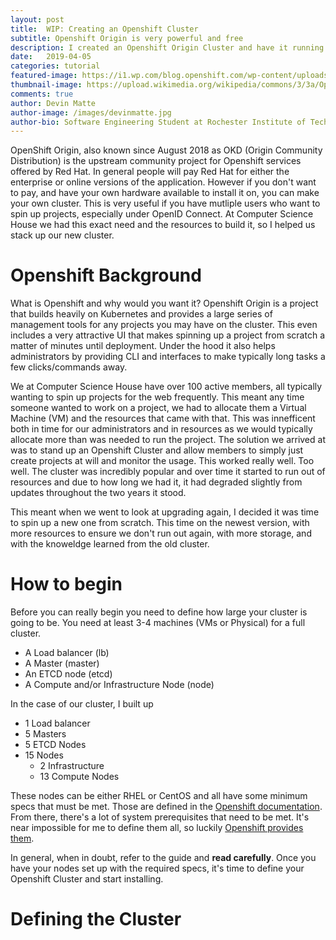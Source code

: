 ```yaml
---
layout: post
title:  WIP: Creating an Openshift Cluster
subtitle: Openshift Origin is very powerful and free
description: I created an Openshift Origin Cluster and have it running for nearly 100 projects
date:   2019-04-05
categories: tutorial
featured-image: https://i1.wp.com/blog.openshift.com/wp-content/uploads/Snip20180716_23.png?w=1462&ssl=1
thumbnail-image: https://upload.wikimedia.org/wikipedia/commons/3/3a/OpenShift-LogoType.svg
comments: true
author: Devin Matte
author-image: /images/devinmatte.jpg
author-bio: Software Engineering Student at Rochester Institute of Technology
---
```


OpenShift Origin, also known since August 2018 as OKD (Origin Community Distribution) is the upstream community project for Openshift services offered by Red Hat. In general people will pay Red Hat for either the enterprise or online versions of the application. However if you don't want to pay, and have your own hardware available to install it on, you can make your own cluster. This is very useful if you have mutliple users who want to spin up projects, especially under OpenID Connect. At Computer Science House we had this exact need and the resources to build it, so I helped us stack up our new cluster.

# Openshift Background
What is Openshift and why would you want it? Openshift Origin is a project that builds heavily on Kubernetes and provides a large series of management tools for any projects you may have on the cluster. This even includes a very attractive UI that makes spinning up a project from scratch a matter of minutes until deployment. Under the hood it also helps administrators by providing CLI and interfaces to make typically long tasks a few clicks/commands away.

We at Computer Science House have over 100 active members, all typically wanting to spin up projects for the web frequently. This meant any time someone wanted to work on a project, we had to allocate them a Virtual Machine (VM) and the resources that came with that. This was innefficent both in time for our administrators and in resources as we would typically allocate more than was needed to run the project. The solution we arrived at was to stand up an Openshift Cluster and allow members to simply just create projects at will and monitor the usage. This worked really well. Too well. The cluster was incredibly popular and over time it started to run out of resources and due to how long we had it, it had degraded slightly from updates throughout the two years it stood.

This meant when we went to look at upgrading again, I decided it was time to spin up a new one from scratch. This time on the newest version, with more resources to ensure we don't run out again, with more storage, and with the knoweldge learned from the old cluster.

# How to begin
Before you can really begin you need to define how large your cluster is going to be. You need at least 3-4 machines (VMs or Physical) for a full cluster.

- A Load balancer (lb)
- A Master (master)
- An ETCD node (etcd)
- A Compute and/or Infrastructure Node (node)

In the case of our cluster, I built up

- 1 Load balancer
- 5 Masters
- 5 ETCD Nodes
- 15 Nodes
  - 2 Infrastructure
  - 13 Compute Nodes

These nodes can be either RHEL or CentOS and all have some minimum specs that must be met. Those are defined in the [Openshift documentation](https://docs.openshift.com/container-platform/3.11/install/prerequisites.html). From there, there's a lot of system prerequisites that need to be met. It's near impossible for me to define them all, so luckily [Openshift provides them](https://docs.openshift.com/container-platform/3.11/install/host_preparation.html).

In general, when in doubt, refer to the guide and **read carefully**. Once you have your nodes set up with the required specs, it's time to define your Openshift Cluster and start installing.

# Defining the Cluster


